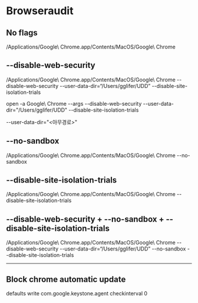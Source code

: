 # Browseraudit

## No flags

/Applications/Google\ Chrome.app/Contents/MacOS/Google\ Chrome

## --disable-web-security

/Applications/Google\ Chrome.app/Contents/MacOS/Google\ Chrome --disable-web-security --user-data-dir=“/Users/gglifer/UDD” --disable-site-isolation-trials

open -a Google\ Chrome --args --disable-web-security --user-data-dir="/Users/gglifer/UDD" --disable-site-isolation-trials

--user-data-dir="<아무경로>"

## --no-sandbox

/Applications/Google\ Chrome.app/Contents/MacOS/Google\ Chrome --no-sandbox

## --disable-site-isolation-trials

/Applications/Google\ Chrome.app/Contents/MacOS/Google\ Chrome --disable-site-isolation-trials

## --disable-web-security + --no-sandbox + --disable-site-isolation-trials

/Applications/Google\ Chrome.app/Contents/MacOS/Google\ Chrome --disable-web-security --user-data-dir=“/Users/gglifer/UDD” --no-sandbox --disable-site-isolation-trials

---

## Block chrome automatic update

defaults write com.google.keystone.agent checkinterval 0
